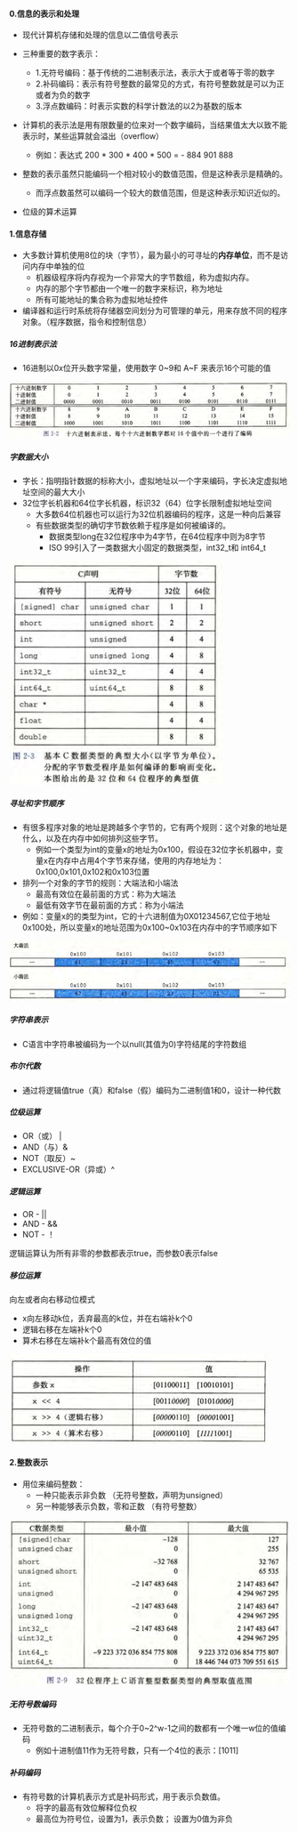 #### 0.信息的表示和处理

- 现代计算机存储和处理的信息以二值信号表示

- 三种重要的数字表示：
  - 1.无符号编码：基于传统的二进制表示法，表示大于或者等于零的数字
  - 2.补码编码：表示有符号整数的最常见的方式，有符号整数就是可以为正或者为负的数字
  - 3.浮点数编码：时表示实数的科学计数法的以2为基数的版本
- 计算机的表示法是用有限数量的位来对一个数字编码，当结果值太大以致不能表示时，某些运算就会溢出（overflow）
  - 例如：表达式 200 * 300 * 400 * 500 = - 884 901 888
- 整数的表示虽然只能编码一个相对较小的数值范围，但是这种表示是精确的。
  - 而浮点数虽然可以编码一个较大的数值范围，但是这种表示知识近似的。
- 位级的算术运算

#### 1.信息存储

- 大多数计算机使用8位的块（字节），最为最小的可寻址的**内存单位**，而不是访问内存中单独的位
  - 机器级程序将内存视为一个非常大的字节数组，称为虚拟内存。
  - 内存的那个字节都由一个唯一的数字来标识，称为地址
  - 所有可能地址的集合称为虚拟地址控件
- 编译器和运行时系统将存储器空间划分为可管理的单元，用来存放不同的程序对象。（程序数据，指令和控制信息）

##### 16进制表示法

- 16进制以0x位开头数字常量，使用数字 0~9和 A~F 来表示16个可能的值

![1.16进制表示法](.\res\1.16进制表示法.png)

##### 字数据大小

- 字长：指明指针数据的标称大小，虚拟地址以一个字来编码，字长决定虚拟地址空间的最大大小
- 32位字长机器和64位字长机器，标识32（64）位字长限制虚拟地址空间
  - 大多数64位机器也可以运行为32位机器编码的程序，这是一种向后兼容
  - 有些数据类型的确切字节数依赖于程序是如何被编译的。
    - 数据类型long在32位程序中为4字节，在64位程序中则为8字节
    - ISO 99引入了一类数据大小固定的数据类型，int32_t和 int64_t

<img src=".\res\2.C语言支持的整数和浮点数的数据格式.png" alt="2.C语言支持的整数和浮点数的数据格式" style="zoom:99%;" />

##### 寻址和字节顺序

- 有很多程序对象的地址是跨越多个字节的，它有两个规则：这个对象的地址是什么，以及在内存中如何排列这些字节。
  - 例如一个类型为int的变量x的地址为0x100，假设在32位字长机器中，变量x在内存中占用4个字节来存储，使用的内存地址为：0x100,0x101,0x102和0x103位置
- 排列一个对象的字节的规则：大端法和小端法
  - 最高有效位在最前面的方式：称为大端法
  - 最低有效字节在最前面的方式：称为小端法
- 例如：变量x的的类型为int，它的十六进制值为0X01234567,它位于地址0x100处，所以变量x的地址范围为0x100~0x103在内存中的字节顺序如下

<img src=".\res\3.大端法和小端法.png" alt="3.大端法和小端法" style="zoom:90%;" />

##### 字符串表示

- C语言中字符串被编码为一个以null(其值为0)字符结尾的字符数组

##### 布尔代数

- 通过将逻辑值true（真）和false（假）编码为二进制值1和0，设计一种代数

##### 位级运算

- OR（或） |
- AND（与）&
- NOT（取反）~
- EXCLUSIVE-OR（异或）^

##### 逻辑运算

- OR - ||
- AND - &&
- NOT - ！

逻辑运算认为所有非零的参数都表示true，而参数0表示false

##### 移位运算

向左或者向右移动位模式

- x向左移动k位，丢弃最高的k位，并在右端补k个0
- 逻辑右移在左端补k个0
- 算术右移在左端补k个最高有效位的值

![4.移位运算](.\res\4.移位运算.png)

#### 2.整数表示

- 用位来编码整数：
  - 一种只能表示非负数 （无符号整数，声明为unsigned）
  - 另一种能够表示负数，零和正数 （有符号整数）

![5.整数数据类型的取值范围](.\res\5.整数数据类型的取值范围.png)

##### 无符号数编码

- 无符号数的二进制表示，每个介于0~2^w-1之间的数都有一个唯一w位的值编码
  - 例如十进制值11作为无符号数，只有一个4位的表示：[1011]

##### 补码编码

- 有符号数的计算机表示方式是补码形式，用于表示负数值。
  - 将字的最高有效位解释位负权
  - 最高位为符号位，设置为1，表示负数； 设置为0值为非负







